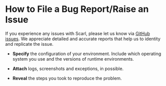 # How to File a Bug Report/Raise an Issue

If you experience any issues with Scarl, please let us know via [GitHub issues](https://github.com/zalando/scarl/issue). We appreciate detailed and accurate reports that help us to identity and replicate the issue. 

* **Specify** the configuration of your environment. Include which operating system you use and the versions of runtime environments. 

* **Attach** logs, screenshots and exceptions, in possible.

* **Reveal** the steps you took to reproduce the problem.

